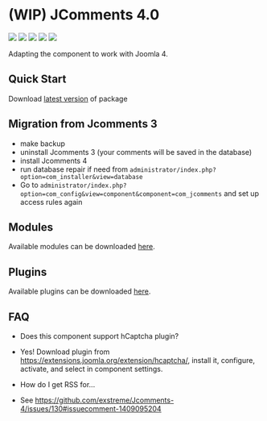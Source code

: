 # (WIP) JComments 4.0

![](https://img.shields.io/github/stars/exstreme/Jcomments-4.svg) ![](https://img.shields.io/github/forks/exstreme/Jcomments-4.svg) ![](https://img.shields.io/github/tag/exstreme/Jcomments-4.svg) ![](https://img.shields.io/github/release/exstreme/Jcomments-4.svg) ![](https://img.shields.io/github/issues/exstreme/Jcomments-4.svg)

Adapting the component to work with Joomla 4.

## Quick Start

Download <a href="https://github.com/exstreme/Jcomments-4/releases/latest" target="_blank">latest version</a> of package

## Migration from Jcomments 3
- make backup
- uninstall Jcomments 3 (your comments will be saved in the database)
- install Jcomments 4
- run database repair if need from `administrator/index.php?option=com_installer&view=database`
- Go to `administrator/index.php?option=com_config&view=component&component=com_jcomments` and set up access rules again

## Modules

Available modules can be downloaded <a href="https://github.com/exstreme/Jcomments-4/tree/master/build/modules" target="_blank">here</a>.

## Plugins

Available plugins can be downloaded <a href="https://github.com/exstreme/Jcomments-4/tree/master/build/plugins" target="_blank">here</a>.

## FAQ

* Does this component support hCaptcha plugin?
* Yes! Download plugin from https://extensions.joomla.org/extension/hcaptcha/, install it, configure, activate, and select in component settings.


* How do I get RSS for...
* See https://github.com/exstreme/Jcomments-4/issues/130#issuecomment-1409095204
